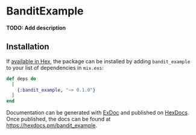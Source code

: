 # BanditExample

**TODO: Add description**

## Installation

If [available in Hex](https://hex.pm/docs/publish), the package can be installed
by adding `bandit_example` to your list of dependencies in `mix.exs`:

```elixir
def deps do
  [
    {:bandit_example, "~> 0.1.0"}
  ]
end
```

Documentation can be generated with [ExDoc](https://github.com/elixir-lang/ex_doc)
and published on [HexDocs](https://hexdocs.pm). Once published, the docs can
be found at <https://hexdocs.pm/bandit_example>.

